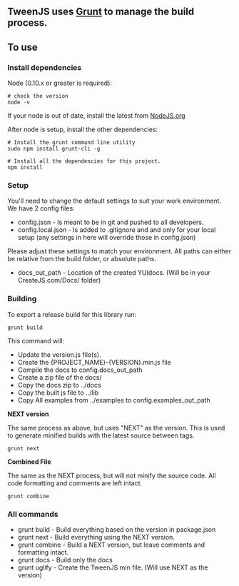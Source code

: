 ## TweenJS uses [Grunt](http://gruntjs.com/) to manage the build process.

## To use

### Install dependencies

Node (0.10.x or greater is required):

	# check the version
	node -v

If your node is out of date, install the latest from [NodeJS.org](http://nodejs.org/)

After node is setup, install the other dependencies:

	# Install the grunt command line utility
	sudo npm install grunt-cli -g

	# Install all the dependencies for this project.
	npm install

### Setup

You'll need to change the default settings to suit your work environment.
We have 2 config files:

* config.json - Is meant to be in git and pushed to all developers.
* config.local.json - Is added to .gitignore and and only for your local setup (any settings in here will override those in config.json)

Please adjust these settings to match your environment. All paths can either be relative from the build folder, or absolute paths.

* docs_out_path - Location of the created YUIdocs. (Will be in your CreateJS.com/Docs/ folder)

### Building
To export a release build for this library run:

	grunt build

This command will:

* Update the version.js file(s).
* Create the {PROJECT_NAME}-{VERSION}.min.js file
* Compile the docs to config.docs_out_path
* Create a zip file of the docs/
* Copy the docs zip to ../docs
* Copy the built js file to ../lib
* Copy All examples from ../examples to config.examples_out_path

**NEXT version**

The same process as above, but uses "NEXT" as the version. This is used to generate minified builds with the latest source between tags.

	grunt next

**Combined File**

The same as the NEXT process, but will not minify the source code. All code formatting and comments are left intact.

	grunt combine


### All commands

* grunt build -  Build everything based on the version in package.json
* grunt next - Build everything using the NEXT version.
* grunt combine - Build a NEXT version, but leave comments and formatting intact.
* grunt docs - Build only the docs
* grunt uglify - Create the TweenJS min file. (Will use NEXT as the version)
